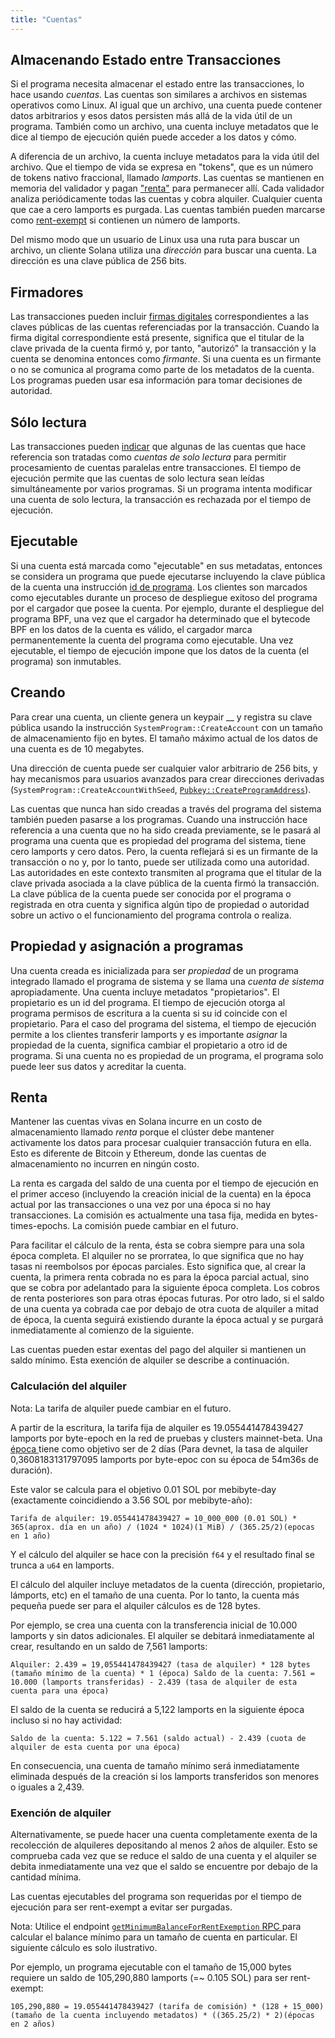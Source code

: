 ```yaml
---
title: "Cuentas"
---
```


## Almacenando Estado entre Transacciones

Si el programa necesita almacenar el estado entre las transacciones, lo hace usando _cuentas_. Las cuentas son similares a archivos en sistemas operativos como Linux. Al igual que un archivo, una cuenta puede contener datos arbitrarios y esos datos persisten más allá de la vida útil de un programa. También como un archivo, una cuenta incluye metadatos que le dice al tiempo de ejecución quién puede acceder a los datos y cómo.

A diferencia de un archivo, la cuenta incluye metadatos para la vida útil del archivo. Que el tiempo de vida se expresa en "tokens", que es un número de tokens nativo fraccional, llamado _lamports_. Las cuentas se mantienen en memoria del validador y pagan ["renta"](#rent) para permanecer allí. Cada validador analiza periódicamente todas las cuentas y cobra alquiler. Cualquier cuenta que cae a cero lamports es purgada.  Las cuentas también pueden marcarse como [rent-exempt](#rent-exemption) si contienen un número de lamports.

Del mismo modo que un usuario de Linux usa una ruta para buscar un archivo, un cliente Solana utiliza una _dirección_ para buscar una cuenta. La dirección es una clave pública de 256 bits.

## Firmadores

Las transacciones pueden incluir [firmas digitales](terminology.md#signature) correspondientes a las claves públicas de las cuentas referenciadas por la transacción. Cuando la firma digital correspondiente está presente, significa que el titular de la clave privada de la cuenta firmó y, por tanto, "autorizó" la transacción y la cuenta se denomina entonces como _firmante_. Si una cuenta es un firmante o no se comunica al programa como parte de los metadatos de la cuenta. Los programas pueden usar esa información para tomar decisiones de autoridad.

## Sólo lectura

Las transacciones pueden [indicar](transactions.md#message-header-format) que algunas de las cuentas que hace referencia son tratadas como _cuentas de solo lectura_ para permitir procesamiento de cuentas paralelas entre transacciones. El tiempo de ejecución permite que las cuentas de solo lectura sean leídas simultáneamente por varios programas. Si un programa intenta modificar una cuenta de solo lectura, la transacción es rechazada por el tiempo de ejecución.

## Ejecutable

Si una cuenta está marcada como "ejecutable" en sus metadatas, entonces se considera un programa que puede ejecutarse incluyendo la clave pública de la cuenta una instrucción [id de programa](transactions.md#program-id). Los clientes son marcados como ejecutables durante un proceso de despliegue exitoso del programa por el cargador que posee la cuenta.  Por ejemplo, durante el despliegue del programa BPF, una vez que el cargador ha determinado que el bytecode BPF en los datos de la cuenta es válido, el cargador marca permanentemente la cuenta del programa como ejecutable.  Una vez ejecutable, el tiempo de ejecución impone que los datos de la cuenta (el programa) son inmutables.

## Creando

Para crear una cuenta, un cliente genera un keypair __ y registra su clave pública usando la instrucción `SystemProgram::CreateAccount` con un tamaño de almacenamiento fijo en bytes. El tamaño máximo actual de los datos de una cuenta es de 10 megabytes.

Una dirección de cuenta puede ser cualquier valor arbitrario de 256 bits, y hay mecanismos para usuarios avanzados para crear direcciones derivadas (`SystemProgram::CreateAccountWithSeed`, [`Pubkey::CreateProgramAddress`](calling-between-programs.md#program-derived-addresses)).

Las cuentas que nunca han sido creadas a través del programa del sistema también pueden pasarse a los programas. Cuando una instrucción hace referencia a una cuenta que no ha sido creada previamente, se le pasará al programa una cuenta que es propiedad del programa del sistema, tiene cero lamports y cero datos. Pero, la cuenta reflejará si es un firmante de la transacción o no y, por lo tanto, puede ser utilizada como una autoridad. Las autoridades en este contexto transmiten al programa que el titular de la clave privada asociada a la clave pública de la cuenta firmó la transacción. La clave pública de la cuenta puede ser conocida por el programa o registrada en otra cuenta y significa algún tipo de propiedad o autoridad sobre un activo o el funcionamiento del programa controla o realiza.

## Propiedad y asignación a programas

Una cuenta creada es inicializada para ser _propiedad_ de un programa integrado llamado el programa de sistema y se llama una _cuenta de sistema_ apropiadamente. Una cuenta incluye metadatos "propietarios". El propietario es un id del programa. El tiempo de ejecución otorga al programa permisos de escritura a la cuenta si su id coincide con el propietario. Para el caso del programa del sistema, el tiempo de ejecución permite a los clientes transferir lamports y es importante _asignar_ la propiedad de la cuenta, significa cambiar el propietario a otro id de programa. Si una cuenta no es propiedad de un programa, el programa solo puede leer sus datos y acreditar la cuenta.

## Renta

Mantener las cuentas vivas en Solana incurre en un costo de almacenamiento llamado _renta_ porque el clúster debe mantener activamente los datos para procesar cualquier transacción futura en ella. Esto es diferente de Bitcoin y Ethereum, donde las cuentas de almacenamiento no incurren en ningún costo.

La renta es cargada del saldo de una cuenta por el tiempo de ejecución en el primer acceso (incluyendo la creación inicial de la cuenta) en la época actual por las transacciones o una vez por una época si no hay transacciones. La comisión es actualmente una tasa fija, medida en bytes-times-epochs. La comisión puede cambiar en el futuro.

Para facilitar el cálculo de la renta, ésta se cobra siempre para una sola época completa. El alquiler no se prorratea, lo que significa que no hay tasas ni reembolsos por épocas parciales. Esto significa que, al crear la cuenta, la primera renta cobrada no es para la época parcial actual, sino que se cobra por adelantado para la siguiente época completa. Los cobros de renta posteriores son para otras épocas futuras. Por otro lado, si el saldo de una cuenta ya cobrada cae por debajo de otra cuota de alquiler a mitad de época, la cuenta seguirá existiendo durante la época actual y se purgará inmediatamente al comienzo de la siguiente.

Las cuentas pueden estar exentas del pago del alquiler si mantienen un saldo mínimo. Esta exención de alquiler se describe a continuación.

### Calculación del alquiler

Nota: La tarifa de alquiler puede cambiar en el futuro.

A partir de la escritura, la tarifa fija de alquiler es 19.055441478439427 lamports por byte-epoch en la red de pruebas y clusters mainnet-beta. Una [época ](terminology.md#epoch) tiene como objetivo ser de 2 días (Para devnet, la tasa de alquiler 0,3608183131797095 lamports por byte-epoc con su época de 54m36s de duración).

Este valor se calcula para el objetivo 0.01 SOL por mebibyte-day (exactamente coincidiendo a 3.56 SOL por mebibyte-año):

```text
Tarifa de alquiler: 19.055441478439427 = 10_000_000 (0.01 SOL) * 365(aprox. día en un año) / (1024 * 1024)(1 MiB) / (365.25/2)(epocas en 1 año)
```

Y el cálculo del alquiler se hace con la precisión `f64` y el resultado final se trunca a `u64` en lamports.

El cálculo del alquiler incluye metadatos de la cuenta (dirección, propietario, lámports, etc) en el tamaño de una cuenta. Por lo tanto, la cuenta más pequeña puede ser para el alquiler cálculos es de 128 bytes.

Por ejemplo, se crea una cuenta con la transferencia inicial de 10.000 lamports y sin datos adicionales. El alquiler se debitará inmediatamente al crear, resultando en un saldo de 7,561 lamports:


```text
Alquiler: 2.439 = 19,055441478439427 (tasa de alquiler) * 128 bytes (tamaño mínimo de la cuenta) * 1 (época) Saldo de la cuenta: 7.561 = 10.000 (lamports transferidas) - 2.439 (tasa de alquiler de esta cuenta para una época)
```

El saldo de la cuenta se reducirá a 5,122 lamports en la siguiente época incluso si no hay actividad:

```text
Saldo de la cuenta: 5.122 = 7.561 (saldo actual) - 2.439 (cuota de alquiler de esta cuenta por una época)
```

En consecuencia, una cuenta de tamaño mínimo será inmediatamente eliminada después de la creación si los lamports transferidos son menores o iguales a 2,439.

### Exención de alquiler

Alternativamente, se puede hacer una cuenta completamente exenta de la recolección de alquileres depositando al menos 2 años de alquiler. Esto se comprueba cada vez que se reduce el saldo de una cuenta y el alquiler se debita inmediatamente una vez que el saldo se encuentre por debajo de la cantidad mínima.

Las cuentas ejecutables del programa son requeridas por el tiempo de ejecución para ser rent-exempt a evitar ser purgadas.

Nota: Utilice el endpoint [`getMinimumBalanceForRentExemption` RPC ](developing/clients/jsonrpc-api.md#getminimumbalanceforrentexemption) para calcular el balance mínimo para un tamaño de cuenta en particular. El siguiente cálculo es solo ilustrativo.

Por ejemplo, un programa ejecutable con el tamaño de 15,000 bytes requiere un saldo de 105,290,880 lamports (=~ 0.105 SOL) para ser rent-exempt:

```text
105,290,880 = 19.055441478439427 (tarifa de comisión) * (128 + 15_000)(tamaño de la cuenta incluyendo metadatos) * ((365.25/2) * 2)(épocas en 2 años)
```
